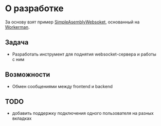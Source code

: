 # О разработке

За основу взят пример [SimpleAsemblyWebsoket](https://gitlab.com/DmitriyProgrammer/simpleasemblywebsoket), основанный на [Workerman](https://github.com/walkor/workerman).

## Задача

- Разработать инструмент для поднятия websocket-сервера и работы с ним

## Возможности

- Обмен сообщениями между frontend и backend

## TODO

- добавить поддержку подключения одного пользователя на разных вкладках